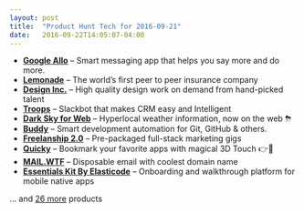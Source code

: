 ```yaml
---
layout: post
title:  "Product Hunt Tech for 2016-09-21"
date:   2016-09-22T14:05:07-04:00
---
```


* **[Google Allo](https://www.producthunt.com/tech/google-allo-2?utm_campaign=producthunt-api&utm_medium=api&utm_source=Application%3A+Daily+Digest+RSS+%28ID%3A+3202%29)** – Smart messaging app that helps you say more and do more.
* **[Lemonade](https://www.producthunt.com/tech/lemonade-2?utm_campaign=producthunt-api&utm_medium=api&utm_source=Application%3A+Daily+Digest+RSS+%28ID%3A+3202%29)** – The world’s first peer to peer insurance company
* **[Design Inc.](https://www.producthunt.com/tech/design-inc-2?utm_campaign=producthunt-api&utm_medium=api&utm_source=Application%3A+Daily+Digest+RSS+%28ID%3A+3202%29)** – High quality design work on demand from hand-picked talent
* **[Troops](https://www.producthunt.com/tech/troops?utm_campaign=producthunt-api&utm_medium=api&utm_source=Application%3A+Daily+Digest+RSS+%28ID%3A+3202%29)** – Slackbot that makes CRM easy and Intelligent
* **[Dark Sky for Web](https://www.producthunt.com/tech/dark-sky-for-web?utm_campaign=producthunt-api&utm_medium=api&utm_source=Application%3A+Daily+Digest+RSS+%28ID%3A+3202%29)** – Hyperlocal weather information, now on the web ⛈
* **[Buddy](https://www.producthunt.com/tech/buddy-8?utm_campaign=producthunt-api&utm_medium=api&utm_source=Application%3A+Daily+Digest+RSS+%28ID%3A+3202%29)** – Smart development automation for Git, GitHub & others.
* **[Freelanship 2.0](https://www.producthunt.com/tech/freelanship-2-0?utm_campaign=producthunt-api&utm_medium=api&utm_source=Application%3A+Daily+Digest+RSS+%28ID%3A+3202%29)** – Pre-packaged full-stack marketing gigs
* **[Quicky](https://www.producthunt.com/tech/quicky?utm_campaign=producthunt-api&utm_medium=api&utm_source=Application%3A+Daily+Digest+RSS+%28ID%3A+3202%29)** – Bookmark your favorite apps with magical 3D Touch 👉📱
* **[MAIL.WTF](https://www.producthunt.com/tech/mail-wtf?utm_campaign=producthunt-api&utm_medium=api&utm_source=Application%3A+Daily+Digest+RSS+%28ID%3A+3202%29)** – Disposable email with coolest domain name
* **[Essentials Kit By Elasticode](https://www.producthunt.com/tech/essentials-kit-by-elasticode?utm_campaign=producthunt-api&utm_medium=api&utm_source=Application%3A+Daily+Digest+RSS+%28ID%3A+3202%29)** – Onboarding and walkthrough platform for mobile native apps

… and [26 more](https://www.producthunt.com/tech) products